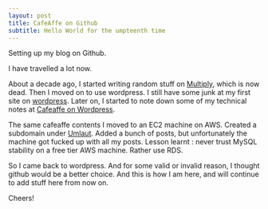 ```yaml
---
layout: post
title: CafeAffe on Github
subtitle: Hello World for the umpteenth time
---
```


Setting up my blog on Github. 

I have travelled a lot now.

About a decade ago, I started writing random stuff on [Multiply](http://multiply.com), which is now dead. Then I moved on to use wordpress. I still have some junk at my first site on [wordpress](https://gaganmishra.wordpress.com). Later on, I started to note down some of my technical notes at [Cafeaffe on Wordpress](https://cafeaffe.wordpress.com).

The same cafeaffe contents I moved to an EC2 machine on AWS. Created a subdomain under [Umlaut](http://umlaut.in). Added a bunch of posts, but unfortunately the machine got fucked up with all my posts. Lesson learnt : never trust MySQL stability on a free tier AWS machine. Rather use RDS.

So I came back to wordpress. And for some valid or invalid reason, I thought github would be a better choice. And this is how I am here, and will continue to add stuff here from now on.

Cheers! 
